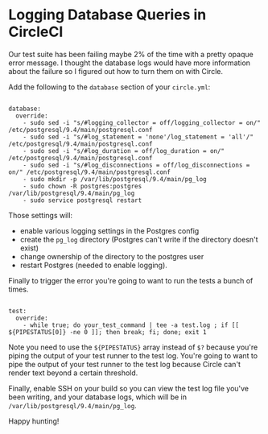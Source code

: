 # Logging Database Queries in CircleCI

Our test suite has been failing maybe 2% of the time with a pretty opaque error
message. I thought the database logs would have more information about the
failure so I figured out how to turn them on with Circle.

Add the following to the `database` section of your `circle.yml`:

<pre><code>
database:
  override:
    - sudo sed -i "s/#logging_collector = off/logging_collector = on/" /etc/postgresql/9.4/main/postgresql.conf
    - sudo sed -i "s/#log_statement = 'none'/log_statement = 'all'/" /etc/postgresql/9.4/main/postgresql.conf
    - sudo sed -i "s/#log_duration = off/log_duration = on/" /etc/postgresql/9.4/main/postgresql.conf
    - sudo sed -i "s/#log_disconnections = off/log_disconnections = on/" /etc/postgresql/9.4/main/postgresql.conf
    - sudo mkdir -p /var/lib/postgresql/9.4/main/pg_log
    - sudo chown -R postgres:postgres /var/lib/postgresql/9.4/main/pg_log
    - sudo service postgresql restart
</code></pre>

Those settings will:

- enable various logging settings in the Postgres config
- create the `pg_log` directory (Postgres can't write if the directory doesn't
  exist)
- change ownership of the directory to the postgres user
- restart Postgres (needed to enable logging).

Finally to trigger the error you're going to want to run the tests a bunch of
times.

<pre><code>
test:
  override:
    - while true; do your_test_command | tee -a test.log ; if [[ ${PIPESTATUS[0]} -ne 0 ]]; then break; fi; done; exit 1
</code></pre>

Note you need to use the `${PIPESTATUS}` array instead of `$?` because you're
piping the output of your test runner to the test log. You're going to want to
pipe the output of your test runner to the test log because Circle can't render
text beyond a certain threshold.

Finally, enable SSH on your build so you can view the test log
file you've been writing, and your database logs, which will be in
`/var/lib/postgresql/9.4/main/pg_log`.

Happy hunting!
